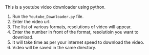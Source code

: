 This is a youtube video downloader using python.

1. Run the `Youtube_Downloader.py` file.
2. Enter the video url.
3. The list of various formats, resolutions of video will appear.
4. Enter the number in front of the format, resolutioin you want to download.
5. It will take time as per your internet speed to download the video.
6. Video will be saved in the same directory.
